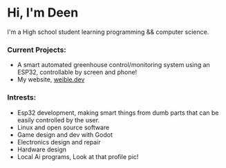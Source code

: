 # Hi, I'm Deen

I'm a High school student learning programming && computer science.

### Current Projects:

- A smart automated greenhouse control/monitoring system using an ESP32, controllable by screen and phone!
- My website, [weible.dev](https://weible.dev)

### Intrests:

- Esp32 development, making smart things from dumb parts that can be easily controlled by the user.
- Linux and open source software
- Game design and dev with Godot
- Electronics design and repair
- Hardware design
- Local Ai programs, Look at that profile pic!
